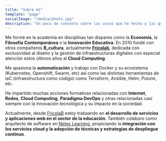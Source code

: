 ```yaml
---
title: "Sobre mí"
template: "page"
socialImage: "/media/photo.jpg"
description: "Un poco de contexto sobre las cosas que he hecho y las que me gustaría hacer."
---
```


Me formé en la academia en disciplinas tan dispares como la **Economía**, la **Filosofía Contemporánea** o la **Innovación Educativa**. En 2010 fundé con otros compañeros **B_cultura**, actualmente [**Fricolab**](https://fricolab.com), dedicada con exclusividad al diseño y la gestión de infraestructuras digitales con especial atención estos últimos años al **Cloud Computing**.

Me apasiona la **automatización** y trabajo con Docker y su ecosistema (Kubernetes, Openshift, Swarm, etc) así como las distintas herramientas de IaC (infraestructura como código) como Terraform, Ansible, Helm, Pulumi, etc.

He impartido muchas acciones formativas relacionadas con **Internet**, **Redes**, **Cloud Computing**, **Paradigma DevOps** y otras relacionadas casi siempre con la innovación tecnológica y su impacto en la sociedad.

Actualmente, desde [FricolaB](https://fricolab.com) estoy trabaando en **el desarrollo de servicios y aplicaciones web en el sector de la educación**. También colaboro como arquitecto de software en [Netex Learning](https://www.netexlearning.com), propiciando la **integración con los servicios cloud y la adopción de técnicas y estrategias de despliegue continuo**.
